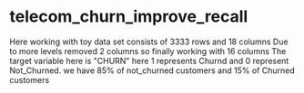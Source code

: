 # telecom_churn_improve_recall
Here working with toy data set consists of 3333 rows and  18 columns
Due to more levels removed 2 columns so finally working with 16 columns
The target variable here is "CHURN" here 1 represents Churnd and 0 represent Not_Churned.
we have 85% of not_churned customers and 15% of Churned customers
